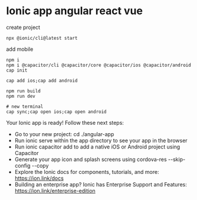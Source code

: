 # Ionic app angular react vue

create project
```
npx @ionic/cli@latest start
```

add mobile
```
npm i
npm i @capacitor/cli @capacitor/core @capacitor/ios @capacitor/android
cap init
```
```
cap add ios;cap add android
```
```
npm run build
npm run dev

# new terminal
cap sync;cap open ios;cap open android
```

Your Ionic app is ready! Follow these next steps:

- Go to your new project: cd ./angular-app
- Run ionic serve within the app directory to see your app in the browser
- Run ionic capacitor add to add a native iOS or Android project using Capacitor
- Generate your app icon and splash screens using cordova-res --skip-config --copy
- Explore the Ionic docs for components, tutorials, and more: https://ion.link/docs
- Building an enterprise app? Ionic has Enterprise Support and Features: https://ion.link/enterprise-edition
